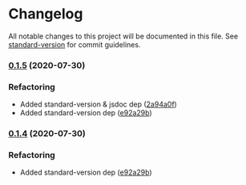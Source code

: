 # Changelog

All notable changes to this project will be documented in this file. See [standard-version](https://github.com/conventional-changelog/standard-version) for commit guidelines.

### [0.1.5](https://github.com/Zenoo/CSS3-Cube/compare/v0.1.3...v0.1.5) (2020-07-30)


### Refactoring

* Added standard-version & jsdoc dep ([2a94a0f](https://github.com/Zenoo/CSS3-Cube/commit/2a94a0f99115424697d231cbbfc4ad3f91dd5a1d))
* Added standard-version dep ([e92a29b](https://github.com/Zenoo/CSS3-Cube/commit/e92a29b79433dc8e6b31653d0fe23856bd087890))

### [0.1.4](https://github.com/Zenoo/CSS3-Cube/compare/v0.1.3...v0.1.4) (2020-07-30)


### Refactoring

* Added standard-version dep ([e92a29b](https://github.com/Zenoo/CSS3-Cube/commit/e92a29b79433dc8e6b31653d0fe23856bd087890))
